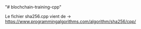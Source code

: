 "# blochchain-training-cpp"

Le fichier sha256.cpp vient de -> https://www.programmingalgorithms.com/algorithm/sha256/cpp/
